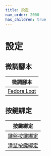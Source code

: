 ```yaml
---
title: 設定
nav_order: 2000
has_children: true
---
```



# 設定


## 微調腳本

| 微調腳本 |
| --- |
| [Fedora Lxqt](https://github.com/samwhelp/fedora-lxqt-adjustment/tree/main/prototype/main/lxqt-config/Main) |


## 按鍵綁定

| 按鍵綁定 |
| --- |
| [鍵盤按鍵綁定](https://samwhelp.github.io/note-about-fedora-lxqt/read/config/keybind.html) |
| [滑鼠按鍵綁定](https://samwhelp.github.io/note-about-fedora-lxqt/read/config/mousebind.html) |
